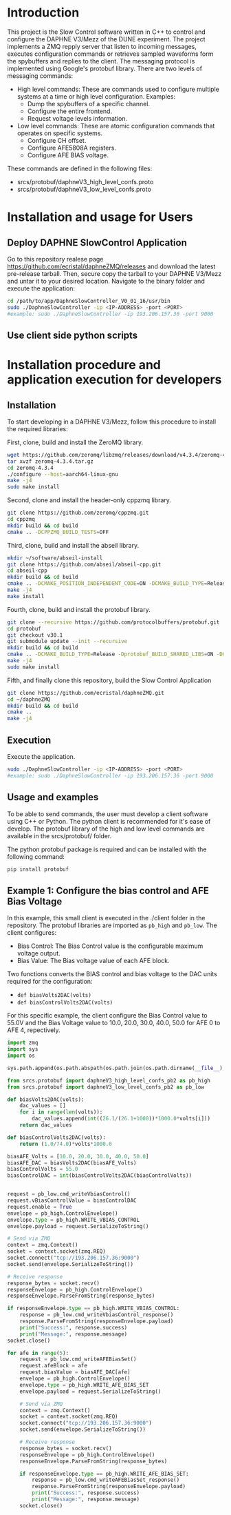 # Introduction

This project is the Slow Control software written in C++ to control and configure the DAPHNE V3/Mezz of the DUNE experiment. The project implements a ZMQ repply server that listen to incoming messages,
executes configuration commands or retrieves sampled waveforms form the spybuffers and replies to the client. 
The messaging protocol is implemented using Google's protobuf library. There are two levels of messaging commands: 
  - High level commands: These are commands used to configure multiple systems at a time or high level configuration. Examples:
      - Dump the spybuffers of a specific channel.
      - Configure the entire frontend.
      - Request voltage levels information. 
  - Low level commands: These are atomic configuration commands that operates on specific systems.
      - Configure CH offset.
      - Configure AFE5808A registers.
      - Configure AFE BIAS voltage.

These commands are defined in the following files:
  - srcs/protobuf/daphneV3_high_level_confs.proto
  - srcs/protobuf/daphneV3_low_level_confs.proto

# Installation and usage for Users
## Deploy DAPHNE SlowControl Application 
Go to this repository realese page https://github.com/ecristal/daphneZMQ/releases and download the latest pre-release tarball. Then, secure copy the tarball to your DAPHNE V3/Mezz and untar it to your desired location. Navigate to the binary folder and execute the application:
```sh
cd /path/to/app/DaphneSlowController_V0_01_16/usr/bin
sudo ./DaphneSlowController -ip <IP-ADDRESS> -port <PORT>
#example: sudo ./DaphneSlowController -ip 193.206.157.36 -port 9000
```

## Use client side python scripts 


# Installation procedure and application execution for developers
## Installation

To start developing in a DAPHNE V3/Mezz, follow this procedure to install the required libraries:

First, clone, build and install the ZeroMQ library.
```sh
wget https://github.com/zeromq/libzmq/releases/download/v4.3.4/zeromq-4.3.4.tar.gz
tar xvzf zeromq-4.3.4.tar.gz
cd zeromq-4.3.4
./configure --host=aarch64-linux-gnu
make -j4 
sudo make install
```


Second, clone and install the header-only cppzmq library.
```sh
git clone https://github.com/zeromq/cppzmq.git
cd cppzmq
mkdir build && cd build
cmake .. -DCPPZMQ_BUILD_TESTS=OFF 
```

Third, clone, build and install the abseil library.
```sh
mkdir ~/software/abseil-install
git clone https://github.com/abseil/abseil-cpp.git
cd abseil-cpp
mkdir build && cd build
cmake .. -DCMAKE_POSITION_INDEPENDENT_CODE=ON -DCMAKE_BUILD_TYPE=Release -DABSL_ENABLE_INSTALL=ON -DBUILD_TESTING=OFF -DCMAKE_INSTALL_PREFIX=~/software/abseil-install
make -j4
make install
```

Fourth, clone, build and install the protobuf library.
```sh
git clone --recursive https://github.com/protocolbuffers/protobuf.git
cd protobuf
git checkout v30.1
git submodule update --init --recursive
mkdir build && cd build
cmake .. -DCMAKE_BUILD_TYPE=Release -Dprotobuf_BUILD_SHARED_LIBS=ON -DCMAKE_INSTALL_PREFIX=/usr/local -Dprotobuf_BUILD_TESTS=OFF -Dprotobuf_BUILD_EXAMPLES=OFF -Dabsl_DIR=$HOME/software/abseil-install/lib64/cmake/absl
make -j4 
sudo make install
```

Fifth, and finally clone this repository, build the Slow Control Application
```sh
git clone https://github.com/ecristal/daphneZMQ.git
cd ~/daphneZMQ
mkdir build && cd build 
cmake ..
make -j4
``` 
## Execution
Execute the application.
```sh
sudo ./DaphneSlowController -ip <IP-ADDRESS> -port <PORT>
#example: sudo ./DaphneSlowController -ip 193.206.157.36 -port 9000
```
## Usage and examples
To be able to send commands, the user must develop a client software using C++ or Python. The python client is recommended for it's ease of develop. The protobuf library of the high and low level commands are available in the srcs/protobuf/ folder. 

The python protobuf package is required and can be installed with the following command:
```sh
pip install protobuf
```

## Example 1: Configure the bias control and AFE Bias Voltage
In this example, this small client is executed in the ./client folder in the repository. The protobuf libraries are imported as `pb_high` and `pb_low`. The client configures:

  - Bias Control: The Bias Control value is the configurable maximum voltage output.
  - Bias Value:  The Bias voltage value of each AFE block.  

Two functions converts the BIAS control and bias voltage to the DAC units required for the configuration: 
  - `def biasVolts2DAC(volts)`
  - `def biasControlVolts2DAC(volts)`

For this specific example, the client configure the Bias Control value to 55.0V and the Bias Voltage value to 10.0, 20.0, 30.0, 40.0, 50.0 for AFE 0 to AFE 4, repectively.


``` python
import zmq
import sys
import os

sys.path.append(os.path.abspath(os.path.join(os.path.dirname(__file__), '..')))

from srcs.protobuf import daphneV3_high_level_confs_pb2 as pb_high
from srcs.protobuf import daphneV3_low_level_confs_pb2 as pb_low

def biasVolts2DAC(volts):
    dac_values = []
    for i in range(len(volts)):
        dac_values.append(int((26.1/(26.1+1000))*1000.0*volts[i]))
    return dac_values

def biasControlVolts2DAC(volts):
    return (1.0/74.0)*volts*1000.0

biasAFE_Volts = [10.0, 20.0, 30.0, 40.0, 50.0]
biasAFE_DAC = biasVolts2DAC(biasAFE_Volts)
biasControlVolts = 55.0
biasControlDAC = int(biasControlVolts2DAC(biasControlVolts))


request = pb_low.cmd_writeVbiasControl()
request.vBiasControlValue = biasControlDAC
request.enable = True
envelope = pb_high.ControlEnvelope()
envelope.type = pb_high.WRITE_VBIAS_CONTROL
envelope.payload = request.SerializeToString()

# Send via ZMQ
context = zmq.Context()
socket = context.socket(zmq.REQ)
socket.connect("tcp://193.206.157.36:9000")
socket.send(envelope.SerializeToString())

# Receive response
response_bytes = socket.recv()
responseEnvelope = pb_high.ControlEnvelope()
responseEnvelope.ParseFromString(response_bytes)

if responseEnvelope.type == pb_high.WRITE_VBIAS_CONTROL:
    response = pb_low.cmd_writeVbiasControl_response()
    response.ParseFromString(responseEnvelope.payload)
    print("Success:", response.success)
    print("Message:", response.message)
socket.close()

for afe in range(5):
    request = pb_low.cmd_writeAFEBiasSet()
    request.afeBlock = afe
    request.biasValue = biasAFE_DAC[afe]
    envelope = pb_high.ControlEnvelope()
    envelope.type = pb_high.WRITE_AFE_BIAS_SET
    envelope.payload = request.SerializeToString()

    # Send via ZMQ
    context = zmq.Context()
    socket = context.socket(zmq.REQ)
    socket.connect("tcp://193.206.157.36:9000")
    socket.send(envelope.SerializeToString())

    # Receive response
    response_bytes = socket.recv()
    responseEnvelope = pb_high.ControlEnvelope()
    responseEnvelope.ParseFromString(response_bytes)

    if responseEnvelope.type == pb_high.WRITE_AFE_BIAS_SET:
        response = pb_low.cmd_writeAFEBiasSet_response()
        response.ParseFromString(responseEnvelope.payload)
        print("Success:", response.success)
        print("Message:", response.message)
    socket.close()
```



